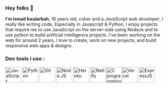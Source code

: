 ### Hey folks 👋
<strong>I'm Ismail boularbah</strong>, 18 years old, cuber and a <i>JavaScript web developer</i>, I really like writing code, Especially in Javascript & Python, I enjoy projects that require me to use JavaScript on the server-side using NodeJs and to use python to build artificial intelligence projects. I've been working on the web for around 2 years, I love to create, work on new projects, and build responsive web apps & designs.
### Dev tools i use :

<img height="50px" width="50px" src="https://boularbahismail.netlify.app/img/ai/jslogo.svg" title="JavaScript" />  <img height="50px" width="50px" src="https://boularbahismail.netlify.app/img/ai/python.svg" title="Python" />  <img height="50px" width="50px" src="https://boularbahismail.netlify.app/img/ai/git.svg" title="Git" />  <img height="50px" width="50px" src="https://boularbahismail.netlify.app/img/ai/nodejs-icon.svg" title="Node.JS" />  <img height="50px" width="50px" src="https://cdn.iconscout.com/icon/free/png-512/heroku-5-569467.png" title="Heroku" />  <img height="50px" width="50px" src="https://cdn.worldvectorlogo.com/logos/netlify.svg" title="Netlify" /><img height="50px" width="50px" src="https://cdn.iconscout.com/icon/free/png-512/c-programming-569564.png" title="C programming language" /><img height="50px" width="50px" src="https://assets-global.website-files.com/5f217a8e6bc2c82a9d803089/5f217a8e6bc2c80d3780360e_CBm5_MB7_400x400.jpg" title="Vercel" />  <img height="50px" width="50px" src="https://www.hello-pomelo.com/wp-content/uploads/2019/07/expressjs.png" title="ExpressJS" />
